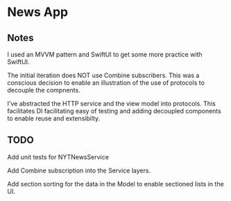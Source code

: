 # News App

## Notes
I used an MVVM pattern and SwiftUI to get some more practice with SwiftUI.  

The initial iteration does NOT use Combine subscribers.  This was a conscious decision to enable an illustration of the use of protocols to decouple the compnents. 

I've abstracted the HTTP service and the view model into protocols. This facilitates DI facilitating easy of testing and adding decoupled components to enable reuse and extensibilty. 

## TODO
Add unit tests for NYTNewsService

Add Combine subscription into the Service layers. 

Add section sorting for the data in the Model to enable sectioned lists in the UI.


